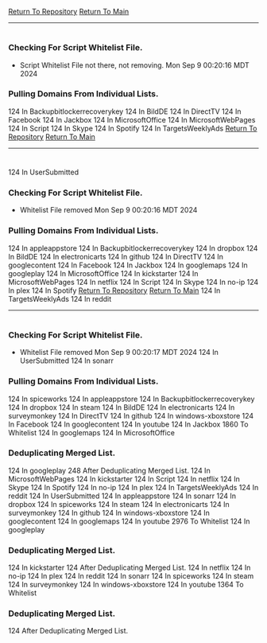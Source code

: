 [Return To Repository](https://github.com/DigitalWarrior/piholeparser/)
[Return To Main](https://github.com/DigitalWarrior/piholeparser/blob/master/RecentRunLogs/Mainlog.md)
____________________________________
# 
### Checking For Script Whitelist File.
* Script Whitelist File not there, not removing. Mon Sep  9 00:20:16 MDT 2024
### Pulling Domains From Individual Lists.
124 In Backupbitlockerrecoverykey
124 In BildDE
124 In DirectTV
124 In Facebook
124 In Jackbox
124 In MicrosoftOffice
124 In MicrosoftWebPages
124 In Script
124 In Skype
124 In Spotify
124 In TargetsWeeklyAds
[Return To Repository](https://github.com/DigitalWarrior/piholeparser/)
[Return To Main](https://github.com/DigitalWarrior/piholeparser/blob/master/RecentRunLogs/Mainlog.md)
____________________________________
# 
124 In UserSubmitted
### Checking For Script Whitelist File.
* Whitelist File removed Mon Sep  9 00:20:16 MDT 2024
### Pulling Domains From Individual Lists.
124 In appleappstore
124 In Backupbitlockerrecoverykey
124 In dropbox
124 In BildDE
124 In electronicarts
124 In github
124 In DirectTV
124 In googlecontent
124 In Facebook
124 In Jackbox
124 In googlemaps
124 In googleplay
124 In MicrosoftOffice
124 In kickstarter
124 In MicrosoftWebPages
124 In netflix
124 In Script
124 In Skype
124 In no-ip
124 In plex
124 In Spotify
[Return To Repository](https://github.com/DigitalWarrior/piholeparser/)
[Return To Main](https://github.com/DigitalWarrior/piholeparser/blob/master/RecentRunLogs/Mainlog.md)
124 In TargetsWeeklyAds
124 In reddit
____________________________________
# 
### Checking For Script Whitelist File.
* Whitelist File removed Mon Sep  9 00:20:17 MDT 2024
124 In UserSubmitted
124 In sonarr
### Pulling Domains From Individual Lists.
124 In spiceworks
124 In appleappstore
124 In Backupbitlockerrecoverykey
124 In dropbox
124 In steam
124 In BildDE
124 In electronicarts
124 In surveymonkey
124 In DirectTV
124 In github
124 In windows-xboxstore
124 In Facebook
124 In googlecontent
124 In youtube
124 In Jackbox
1860 To Whitelist
124 In googlemaps
124 In MicrosoftOffice
### Deduplicating Merged List.
124 In googleplay
248 After Deduplicating Merged List.
124 In MicrosoftWebPages
124 In kickstarter
124 In Script
124 In netflix
124 In Skype
124 In Spotify
124 In no-ip
124 In plex
124 In TargetsWeeklyAds
124 In reddit
124 In UserSubmitted
124 In appleappstore
124 In sonarr
124 In dropbox
124 In spiceworks
124 In steam
124 In electronicarts
124 In surveymonkey
124 In github
124 In windows-xboxstore
124 In googlecontent
124 In googlemaps
124 In youtube
2976 To Whitelist
124 In googleplay
### Deduplicating Merged List.
124 In kickstarter
124 After Deduplicating Merged List.
124 In netflix
124 In no-ip
124 In plex
124 In reddit
124 In sonarr
124 In spiceworks
124 In steam
124 In surveymonkey
124 In windows-xboxstore
124 In youtube
1364 To Whitelist
### Deduplicating Merged List.
124 After Deduplicating Merged List.
